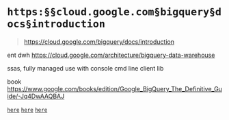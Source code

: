# `https:§§cloud.google.com§bigquery§docs§introduction`

> <https://cloud.google.com/bigquery/docs/introduction>

ent dwh
https://cloud.google.com/architecture/bigquery-data-warehouse

ssas, fully managed
use with console cmd line client lib

book
https://www.google.com/books/edition/Google_BigQuery_The_Definitive_Guide/-Jq4DwAAQBAJ

[`here`](../https:§§cloud.google.com§bigquery§docs§quickstarts§quickstart-web-ui/readme.md)
[`here`](../https:§§cloud.google.com§bigquery§docs§quickstarts§quickstart-command-line/readme.md)
[`here`](../https:§§cloud.google.com§bigquery§docs§quickstarts§quickstart-client-libraries/readme.md)